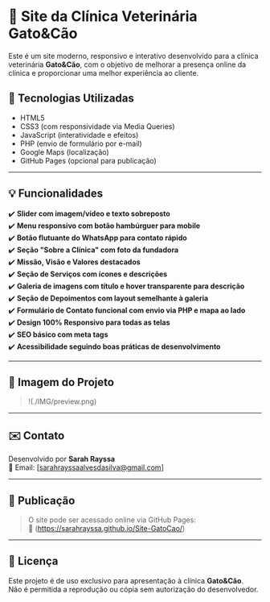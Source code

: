 # 🐾 Site da Clínica Veterinária Gato&Cão

Este é um site moderno, responsivo e interativo desenvolvido para a clínica veterinária **Gato&Cão**, com o objetivo de melhorar a presença online da clínica e proporcionar uma melhor experiência ao cliente.

## 🚀 Tecnologias Utilizadas

- HTML5
- CSS3 (com responsividade via Media Queries)
- JavaScript (interatividade e efeitos)
- PHP (envio de formulário por e-mail)
- Google Maps (localização)
- GitHub Pages (opcional para publicação)

---

## 💡 Funcionalidades

✔️ **Slider com imagem/vídeo e texto sobreposto**  
✔️ **Menu responsivo com botão hambúrguer para mobile**  
✔️ **Botão flutuante do WhatsApp para contato rápido**  
✔️ **Seção "Sobre a Clínica" com foto da fundadora**  
✔️ **Missão, Visão e Valores destacados**  
✔️ **Seção de Serviços com ícones e descrições**  
✔️ **Galeria de imagens com título e hover transparente para descrição**  
✔️ **Seção de Depoimentos com layout semelhante à galeria**  
✔️ **Formulário de Contato funcional com envio via PHP e mapa ao lado**  
✔️ **Design 100% Responsivo para todas as telas**  
✔️ **SEO básico com meta tags**  
✔️ **Acessibilidade seguindo boas práticas de desenvolvimento**

---

## 📸 Imagem do Projeto 

> !(./IMG/preview.png)

---

## ✉️ Contato

Desenvolvido por **Sarah Rayssa**  
📧 Email: [sarahrayssaalvesdasilva@gmail.com]  

---

## 📌 Publicação

> O site pode ser acessado online via GitHub Pages:  
> 🔗 (https://sarahrayssa.github.io/Site-GatoCao/)

---

## 📝 Licença

Este projeto é de uso exclusivo para apresentação à clínica **Gato&Cão**.  
Não é permitida a reprodução ou cópia sem autorização do desenvolvedor.

